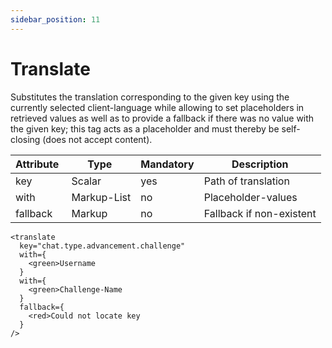 ```yaml
---
sidebar_position: 11
---
```


# Translate

Substitutes the translation corresponding to the given key using the currently selected
client-language while allowing to set placeholders in retrieved values as well as to provide
a fallback if there was no value with the given key; this tag acts as a placeholder and
must thereby be self-closing (does not accept content).

| Attribute   | Type        | Mandatory | Description              |
|-------------|-------------|-----------|--------------------------|
| key         | Scalar      | yes       | Path of translation      |
| with        | Markup-List | no        | Placeholder-values       |
| fallback    | Markup      | no        | Fallback if non-existent |

```component-markup
<translate
  key="chat.type.advancement.challenge"
  with={
    <green>Username
  }
  with={
    <green>Challenge-Name
  }
  fallback={
    <red>Could not locate key
  }
/>
```